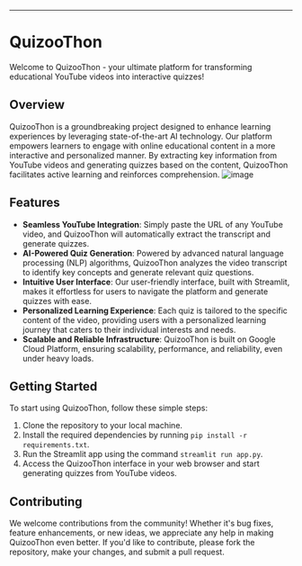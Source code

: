 ---

# QuizooThon

Welcome to QuizooThon - your ultimate platform for transforming educational YouTube videos into interactive quizzes!

## Overview

QuizooThon is a groundbreaking project designed to enhance learning experiences by leveraging state-of-the-art AI technology. Our platform empowers learners to engage with online educational content in a more interactive and personalized manner. By extracting key information from YouTube videos and generating quizzes based on the content, QuizooThon facilitates active learning and reinforces comprehension.
![image](https://github.com/SumeetD003/QUIZOOTHON/assets/112892013/fd6487d6-cb4e-40b6-805e-55405007c02d)


## Features

- **Seamless YouTube Integration**: Simply paste the URL of any YouTube video, and QuizooThon will automatically extract the transcript and generate quizzes.
- **AI-Powered Quiz Generation**: Powered by advanced natural language processing (NLP) algorithms, QuizooThon analyzes the video transcript to identify key concepts and generate relevant quiz questions.
- **Intuitive User Interface**: Our user-friendly interface, built with Streamlit, makes it effortless for users to navigate the platform and generate quizzes with ease.
- **Personalized Learning Experience**: Each quiz is tailored to the specific content of the video, providing users with a personalized learning journey that caters to their individual interests and needs.
- **Scalable and Reliable Infrastructure**: QuizooThon is built on Google Cloud Platform, ensuring scalability, performance, and reliability, even under heavy loads.

## Getting Started

To start using QuizooThon, follow these simple steps:

1. Clone the repository to your local machine.
2. Install the required dependencies by running `pip install -r requirements.txt`.
3. Run the Streamlit app using the command `streamlit run app.py`.
4. Access the QuizooThon interface in your web browser and start generating quizzes from YouTube videos.

## Contributing

We welcome contributions from the community! Whether it's bug fixes, feature enhancements, or new ideas, we appreciate any help in making QuizooThon even better. If you'd like to contribute, please fork the repository, make your changes, and submit a pull request.

